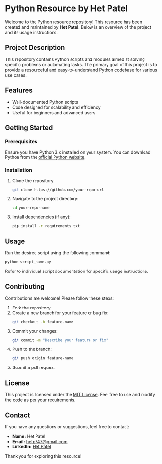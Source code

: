 # Python Resource by Het Patel

Welcome to the Python resource repository! This resource has been created and maintained by **Het Patel**. Below is an overview of the project and its usage instructions.

## Project Description

This repository contains Python scripts and modules aimed at solving specific problems or automating tasks. The primary goal of this project is to provide a resourceful and easy-to-understand Python codebase for various use cases.

## Features

- Well-documented Python scripts
- Code designed for scalability and efficiency
- Useful for beginners and advanced users

## Getting Started

### Prerequisites

Ensure you have Python 3.x installed on your system. You can download Python from the [official Python website](https://www.python.org/).

### Installation

1. Clone the repository:
    ```bash
    git clone https://github.com/your-repo-url
    ```
2. Navigate to the project directory:
    ```bash
    cd your-repo-name
    ```
3. Install dependencies (if any):
    ```bash
    pip install -r requirements.txt
    ```

## Usage

Run the desired script using the following command:
```bash
python script_name.py
```
Refer to individual script documentation for specific usage instructions.

## Contributing

Contributions are welcome! Please follow these steps:

1. Fork the repository
2. Create a new branch for your feature or bug fix:
    ```bash
    git checkout -b feature-name
    ```
3. Commit your changes:
    ```bash
    git commit -m "Describe your feature or fix"
    ```
4. Push to the branch:
    ```bash
    git push origin feature-name
    ```
5. Submit a pull request

## License

This project is licensed under the [MIT License](https://opensource.org/licenses/MIT). Feel free to use and modify the code as per your requirements.

## Contact

If you have any questions or suggestions, feel free to contact:

- **Name:** Het Patel
- **Email:** hetp747@gmail.com
- **LinkedIn:** [Het Patel](https://www.linkedin.com/in/het-patel-computer/)

Thank you for exploring this resource!
